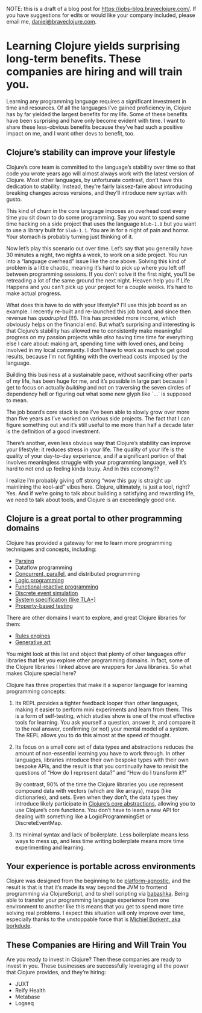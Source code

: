NOTE: this is a draft of a blog post for https://jobs-blog.braveclojure.com/. If you have suggestions for edits or would like your company included, please email me, [daniel@braveclojure.com](mailto:daniel@braveclojure.com).

# Learning Clojure yields surprising long-term benefits. These companies are hiring and will train you.

Learning any programming language requires a significant investment in time and resources. Of all the languages I&rsquo;ve gained proficiency in, Clojure has by far yielded the largest benefits for my life. Some of these benefits have been surprising and have only become evident with time. I want to share these less-obvious benefits because they&rsquo;ve had such a positive impact on me, and I want other devs to benefit, too.


## Clojure&rsquo;s stability can improve your lifestyle

Clojure&rsquo;s core team is committed to the language&rsquo;s stability over time so that code you wrote years ago will almost always work with the latest version of Clojure. Most other languages, by unfortunate contrast, don&rsquo;t have this dedication to stability. Instead, they&rsquo;re fairly laissez-faire about introducing breaking changes across versions, and they&rsquo;ll introduce new syntax with gusto.

This kind of churn in the core language imposes an overhead cost every time you sit down to do some programming. Say you want to spend some time hacking on a side project that uses the language `blub-1.0` but you want to use a library built for `blub-1.1`. You are in for a night of pain and horror. Your stomach is probably turning just thinking of it.

Now let&rsquo;s play this scenario out over time. Let&rsquo;s say that you generally have 30 minutes a night, two nights a week, to work on a side project. You run into a &ldquo;language overhead&rdquo; issue like the one above. Solving this kind of problem is a little chaotic, meaning it&rsquo;s hard to pick up where you left off between programming sessions. If you don&rsquo;t solve it the first night, you&rsquo;ll be retreading a lot of the same ground the next night. Heaven help you if Life Happens and you can&rsquo;t pick up your project for a couple weeks. It&rsquo;s hard to make actual progress.

What does this have to do with your lifestyle? I&rsquo;ll use this job board as an example. I recently re-built and re-launched this job board, and since then revenue has *quadrupled* (!!!). This has provided more income, which obviously helps on the financial end. But what&rsquo;s surprising and interesting is that Clojure&rsquo;s stability has allowed me to consistently make meaningful progress on my passion projects while *also* having time time for everything else I care about: making art, spending time with loved ones, and being involved in my local community. I don&rsquo;t have to work as much to get good results, because I&rsquo;m not fighting with the overhead costs imposed by the language.

Building this business at a sustainable pace, without sacrificing other parts of my life, has been huge for me, and it&rsquo;s possible in large part because I get to focus on actually *building* and not on traversing the seven circles of dependency hell or figuring out what some new glyph like \`&#x2026;\` is supposed to mean.

The job board&rsquo;s core stack is one I&rsquo;ve been able to slowly grow over more than five years as I&rsquo;ve worked on various side projects. The fact that I can figure something out and it&rsquo;s still useful to me more than half a decade later is the definition of a good investment.

There&rsquo;s another, even less obvious way that Clojure&rsquo;s stability can improve your lifestyle: it reduces stress in your life. The quality of your life is the quality of your day-to-day experience, and if a significant portion of that involves meaningless struggle with your programming language, well it&rsquo;s hard to not end up feeling kinda lousy. And in this economy??

I realize I&rsquo;m probably giving off strong &ldquo;wow this guy is straight up mainlining the kool-aid&rdquo; vibes here. Clojure, ultimately, is just a tool, right? Yes. And if we&rsquo;re going to talk about building a satisfying and rewarding life, we need to talk about tools, and Clojure is an exceedingly good one.


<a id="org52ef52d"></a>

## Clojure is a great portal to other programming domains

Clojure has provided a gateway for me to learn more programming techniques and concepts, including:

-   [Parsing](https://github.com/Engelberg/instaparse)
-   Dataflow programming
-   [Concurrent, parallel](https://www.braveclojure.com/concurrency/), and distributed programming
-   [Logic programming](https://github.com/clojure/core.logic)
-   [Functional-reactive programming](https://github.com/day8/re-frame)
-   [Discrete event simulation](https://github.com/helins/dsim.cljc)
-   [System specification (like TLA+)](https://github.com/pfeodrippe/recife)
-   [Property-based testing](https://github.com/clojure/test.check)

There are other domains I want to explore, and great Clojure libraries for them:

-   [Rules engines](https://github.com/oakes/odoyle-rules)
-   [Generative art](https://github.com/quil/quil)

You might look at this list and object that plenty of other languages offer libraries that let you explore other programming domains. In fact, some of the Clojure libraries I linked above are wrappers for Java libraries. So what makes Clojure special here?

Clojure has three properties that make it a superior language for learning programming concepts:

1.  Its REPL provides a tighter feedback looper than other languages, making it easier to perform mini experiments and learn from them. This is a form of self-testing, which studies show is one of the most effective tools for learning. You ask yourself a question, answer it, and compare it to the real answer, confirming (or not) your mental model of a system. The REPL allows you to do this almost at the speed of thought.
2.  Its focus on a small core set of data types and abstractions reduces the amount of non-essential learning you have to work through. In other languages, libraries introduce their own bespoke types with their own bespoke APIs, and the result is that you continually have to revisit the questions of &ldquo;How do I represent data?&rdquo; and &ldquo;How do I transform it?&rdquo;
    
    By contrast, 90% of the time the Clojure libraries you use represent compound data with vectors (which are like arrays), maps (like dictionaries), and sets. Even when they don&rsquo;t, the data types they introduce likely participate in [Clojure&rsquo;s core abstractions](https://www.braveclojure.com/core-functions-in-depth/), allowing you to use Clojure&rsquo;s core functions. You don&rsquo;t have to learn a new API for dealing with something like a LogicProgrammingSet or DiscreteEventMap.
3.  Its minimal syntax and lack of boilerplate. Less boilerplate means less ways to mess up, and less time writing boilerplate means more time experimenting and learning.


<a id="org0139a62"></a>

## Your experience is portable across environments

Clojure was designed from the beginning to be [platform-agnostic](https://clojure.org/about/rationale#_languages_and_platforms), and the result is that is that it&rsquo;s made its way beyond the JVM to frontend programming via ClojureScript, and to shell scripting via [babashka](https://github.com/babashka/babashka). Being able to transfer your programming language experience from one environment to another like this means that you get to spend more time solving real problems. I expect this situation will only improve over time, especially thanks to the unstoppable force that is [Michiel Borkent, aka borkdude](https://github.com/sponsors/borkdude).


<a id="org0982c5a"></a>

## These Companies are Hiring and Will Train You

Are you ready to invest in Clojure? Then these companies are ready to invest in you. These businesses are successfully leveraging all the power that Clojure provides, and they&rsquo;re hiring:

-   JUXT
-   Reify Health
-   Metabase
-   Logseq
